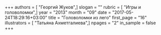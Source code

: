 +++
authors = [ "Георгий Жуков",]
slogan = ""
rubric = [ "Игры и головоломки",]
year = "2013"
month = "09"
date = "2017-05-24T18:29:16+03:00"
title = "Головоломки из лего"
first_page = "16"
illustrators = [ "Татьяна Ахметгалиева",]
npages = "2"
in_sample = false
+++
